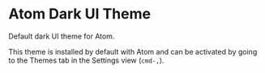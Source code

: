 # Atom Dark UI Theme

Default dark UI theme for Atom.

This theme is installed by default with Atom and can be activated by going to
the Themes tab in the Settings view (`cmd-,`).

